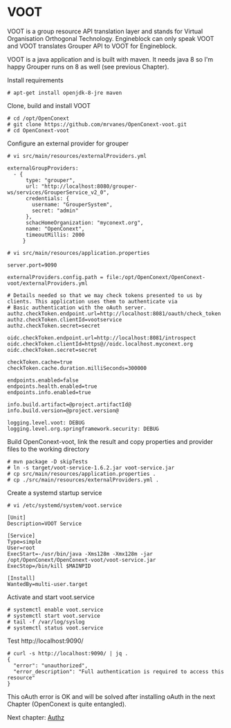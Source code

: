 # VOOT
VOOT is a group resource API translation layer and stands for Virtual Organisation Orthogonal Technology. Engineblock can only speak VOOT and VOOT translates Grouper API to VOOT for Engineblock.

VOOT is a java application and is built with maven. It needs java 8 so I'm happy Grouper runs on 8 as well (see previous Chapter).

Install requirements
```
# apt-get install openjdk-8-jre maven
```
Clone, build and install VOOT
```
# cd /opt/OpenConext
# git clone https://github.com/mrvanes/OpenConext-voot.git
# cd OpenConext-voot
```
Configure an external provider for grouper
```
# vi src/main/resources/externalProviders.yml
```
```
externalGroupProviders:
  - {
      type: "grouper",
      url: "http://localhost:8080/grouper-ws/services/GrouperService_v2_0",
      credentials: {
        username: "GrouperSystem",
        secret: "admin"
      },
      schacHomeOrganization: "myconext.org",
      name: "OpenConext",
      timeoutMillis: 2000
     }
```
```
# vi src/main/resources/application.properties
```
```
server.port=9090

externalProviders.config.path = file:/opt/OpenConext/OpenConext-voot/externalProviders.yml

# Details needed so that we may check tokens presented to us by clients. This application uses them to authenticate via
# Basic authentication with the oAuth server.
authz.checkToken.endpoint.url=http://localhost:8081/oauth/check_token
authz.checkToken.clientId=vootservice
authz.checkToken.secret=secret

oidc.checkToken.endpoint.url=http://localhost:8081/introspect
oidc.checkToken.clientId=https@//oidc.localhost.myconext.org
oidc.checkToken.secret=secret

checkToken.cache=true
checkToken.cache.duration.milliSeconds=300000

endpoints.enabled=false
endpoints.health.enabled=true
endpoints.info.enabled=true

info.build.artifact=@project.artifactId@
info.build.version=@project.version@

logging.level.voot: DEBUG
logging.level.org.springframework.security: DEBUG
```
Build OpenConext-voot, link the result and copy properties and provider files to the working directory
```
# mvn package -D skipTests
# ln -s target/voot-service-1.6.2.jar voot-service.jar
# cp src/main/resources/application.properties .
# cp ./src/main/resources/externalProviders.yml .
```
Create a systemd startup service
```
# vi /etc/systemd/system/voot.service
```
```
[Unit]
Description=VOOT Service

[Service]
Type=simple
User=root
ExecStart=-/usr/bin/java -Xms128m -Xmx128m -jar /opt/OpenConext/OpenConext-voot/voot-service.jar
ExecStop=/bin/kill $MAINPID

[Install]
WantedBy=multi-user.target
```
Activate and start voot.service
```
# systemctl enable voot.service
# systemctl start voot.service
# tail -f /var/log/syslog
# systemctl status voot.service
```
Test http://localhost:9090/
```
# curl -s http://localhost:9090/ | jq .
{
  "error": "unauthorized",
  "error_description": "Full authentication is required to access this resource"
}
```
This oAuth error is OK and will be solved after installing oAuth in the next Chapter (OpenConext is quite entangled).

Next chapter: [Authz](https://github.com/mrvanes/OpenConext-Howto/blob/master/08_Authz.md)
